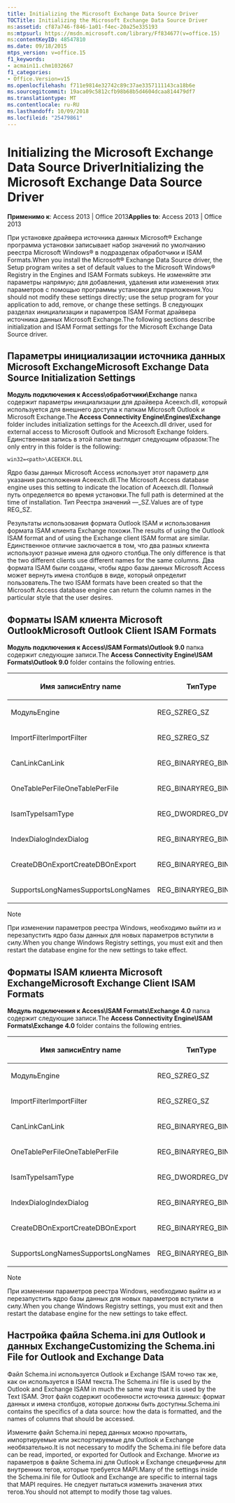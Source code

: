 ```yaml
---
title: Initializing the Microsoft Exchange Data Source Driver
TOCTitle: Initializing the Microsoft Exchange Data Source Driver
ms:assetid: cf87a746-f846-1a01-f4ec-20a25e335193
ms:mtpsurl: https://msdn.microsoft.com/library/Ff834677(v=office.15)
ms:contentKeyID: 48547810
ms.date: 09/18/2015
mtps_version: v=office.15
f1_keywords:
- acmain11.chm1032667
f1_categories:
- Office.Version=v15
ms.openlocfilehash: f711e9814e32742c89c37ae3357111143ca18b6e
ms.sourcegitcommit: 19aca09c5812cfb98b68b5d4604dcaa814479df7
ms.translationtype: MT
ms.contentlocale: ru-RU
ms.lasthandoff: 10/09/2018
ms.locfileid: "25479861"
---
```

# <a name="initializing-the-microsoft-exchange-data-source-driver"></a><span data-ttu-id="28bb7-102">Initializing the Microsoft Exchange Data Source Driver</span><span class="sxs-lookup"><span data-stu-id="28bb7-102">Initializing the Microsoft Exchange Data Source Driver</span></span>

<span data-ttu-id="28bb7-103">**Применимо к**: Access 2013 | Office 2013</span><span class="sxs-lookup"><span data-stu-id="28bb7-103">**Applies to**: Access 2013 | Office 2013</span></span>

<span data-ttu-id="28bb7-104">При установке драйвера источника данных Microsoft® Exchange программа установки записывает набор значений по умолчанию реестра Microsoft Windows® в подразделах обработчики и ISAM Formats.</span><span class="sxs-lookup"><span data-stu-id="28bb7-104">When you install the Microsoft® Exchange Data Source driver, the Setup program writes a set of default values to the Microsoft Windows® Registry in the Engines and ISAM Formats subkeys.</span></span> <span data-ttu-id="28bb7-105">Не изменяйте эти параметры напрямую; для добавления, удаления или изменения этих параметров с помощью программы установки для приложения.</span><span class="sxs-lookup"><span data-stu-id="28bb7-105">You should not modify these settings directly; use the setup program for your application to add, remove, or change these settings.</span></span> <span data-ttu-id="28bb7-106">В следующих разделах инициализации и параметров ISAM Format драйвера источника данных Microsoft Exchange.</span><span class="sxs-lookup"><span data-stu-id="28bb7-106">The following sections describe initialization and ISAM Format settings for the Microsoft Exchange Data Source driver.</span></span>

## <a name="microsoft-exchange-data-source-initialization-settings"></a><span data-ttu-id="28bb7-107">Параметры инициализации источника данных Microsoft Exchange</span><span class="sxs-lookup"><span data-stu-id="28bb7-107">Microsoft Exchange Data Source Initialization Settings</span></span>

<span data-ttu-id="28bb7-108">**Модуль подключения к Access\\обработчики\\Exchange** папка содержит параметры инициализации для драйвера Aceexch.dll, который используется для внешнего доступа к папкам Microsoft Outlook и Microsoft Exchange.</span><span class="sxs-lookup"><span data-stu-id="28bb7-108">The **Access Connectivity Engine\\Engines\\Exchange** folder includes initialization settings for the Aceexch.dll driver, used for external access to Microsoft Outlook and Microsoft Exchange folders.</span></span> <span data-ttu-id="28bb7-109">Единственная запись в этой папке выглядит следующим образом:</span><span class="sxs-lookup"><span data-stu-id="28bb7-109">The only entry in this folder is the following:</span></span>

`win32=<path>\ACEEXCH.DLL`

<span data-ttu-id="28bb7-110">Ядро базы данных Microsoft Access использует этот параметр для указания расположения Aceexch.dll.</span><span class="sxs-lookup"><span data-stu-id="28bb7-110">The Microsoft Access database engine uses this setting to indicate the location of Aceexch.dll.</span></span> <span data-ttu-id="28bb7-111">Полный путь определяется во время установки.</span><span class="sxs-lookup"><span data-stu-id="28bb7-111">The full path is determined at the time of installation.</span></span> <span data-ttu-id="28bb7-112">Тип Реестра значений —\_SZ.</span><span class="sxs-lookup"><span data-stu-id="28bb7-112">Values are of type REG\_SZ.</span></span>

<span data-ttu-id="28bb7-113">Результаты использования формата Outlook ISAM и использования формата ISAM клиента Exchange похожи.</span><span class="sxs-lookup"><span data-stu-id="28bb7-113">The results of using the Outlook ISAM format and of using the Exchange client ISAM format are similar.</span></span> <span data-ttu-id="28bb7-114">Единственное отличие заключается в том, что два разных клиента используют разные имена для одного столбца.</span><span class="sxs-lookup"><span data-stu-id="28bb7-114">The only difference is that the two different clients use different names for the same columns.</span></span> <span data-ttu-id="28bb7-115">Два формата ISAM были созданы, чтобы ядро базы данных Microsoft Access может вернуть имена столбцов в виде, который определит пользователь.</span><span class="sxs-lookup"><span data-stu-id="28bb7-115">The two ISAM formats have been created so that the Microsoft Access database engine can return the column names in the particular style that the user desires.</span></span>

## <a name="microsoft-outlook-client-isam-formats"></a><span data-ttu-id="28bb7-116">Форматы ISAM клиента Microsoft Outlook</span><span class="sxs-lookup"><span data-stu-id="28bb7-116">Microsoft Outlook Client ISAM Formats</span></span>

<span data-ttu-id="28bb7-117">**Модуль подключения к Access\\ISAM Formats\\Outlook 9.0** папка содержит следующие записи.</span><span class="sxs-lookup"><span data-stu-id="28bb7-117">The **Access Connectivity Engine\\ISAM Formats\\Outlook 9.0** folder contains the following entries.</span></span>

<table>
<colgroup>
<col style="width: 33%" />
<col style="width: 33%" />
<col style="width: 33%" />
</colgroup>
<thead>
<tr class="header">
<th><p><span data-ttu-id="28bb7-118">Имя записи</span><span class="sxs-lookup"><span data-stu-id="28bb7-118">Entry name</span></span></p></th>
<th><p><span data-ttu-id="28bb7-119">Тип</span><span class="sxs-lookup"><span data-stu-id="28bb7-119">Type</span></span></p></th>
<th><p><span data-ttu-id="28bb7-120">Значение</span><span class="sxs-lookup"><span data-stu-id="28bb7-120">Value</span></span></p></th>
</tr>
</thead>
<tbody>
<tr class="odd">
<td><p><span data-ttu-id="28bb7-121">Модуль</span><span class="sxs-lookup"><span data-stu-id="28bb7-121">Engine</span></span></p></td>
<td><p><span data-ttu-id="28bb7-122">REG_SZ</span><span class="sxs-lookup"><span data-stu-id="28bb7-122">REG_SZ</span></span></p></td>
<td><p><span data-ttu-id="28bb7-123">Exchange</span><span class="sxs-lookup"><span data-stu-id="28bb7-123">Exchange</span></span></p></td>
</tr>
<tr class="even">
<td><p><span data-ttu-id="28bb7-124">ImportFilter</span><span class="sxs-lookup"><span data-stu-id="28bb7-124">ImportFilter</span></span></p></td>
<td><p><span data-ttu-id="28bb7-125">REG_SZ</span><span class="sxs-lookup"><span data-stu-id="28bb7-125">REG_SZ</span></span></p></td>
<td><p><span data-ttu-id="28bb7-126">Outlook()</span><span class="sxs-lookup"><span data-stu-id="28bb7-126">Outlook()</span></span></p></td>
</tr>
<tr class="odd">
<td><p><span data-ttu-id="28bb7-127">CanLink</span><span class="sxs-lookup"><span data-stu-id="28bb7-127">CanLink</span></span></p></td>
<td><p><span data-ttu-id="28bb7-128">REG_BINARY</span><span class="sxs-lookup"><span data-stu-id="28bb7-128">REG_BINARY</span></span></p></td>
<td><p><span data-ttu-id="28bb7-129">01</span><span class="sxs-lookup"><span data-stu-id="28bb7-129">01</span></span></p></td>
</tr>
<tr class="even">
<td><p><span data-ttu-id="28bb7-130">OneTablePerFile</span><span class="sxs-lookup"><span data-stu-id="28bb7-130">OneTablePerFile</span></span></p></td>
<td><p><span data-ttu-id="28bb7-131">REG_BINARY</span><span class="sxs-lookup"><span data-stu-id="28bb7-131">REG_BINARY</span></span></p></td>
<td><p><span data-ttu-id="28bb7-132">00</span><span class="sxs-lookup"><span data-stu-id="28bb7-132">00</span></span></p></td>
</tr>
<tr class="odd">
<td><p><span data-ttu-id="28bb7-133">IsamType</span><span class="sxs-lookup"><span data-stu-id="28bb7-133">IsamType</span></span></p></td>
<td><p><span data-ttu-id="28bb7-134">REG_DWORD</span><span class="sxs-lookup"><span data-stu-id="28bb7-134">REG_DWORD</span></span></p></td>
<td><p><span data-ttu-id="28bb7-135">3</span><span class="sxs-lookup"><span data-stu-id="28bb7-135">3</span></span></p></td>
</tr>
<tr class="even">
<td><p><span data-ttu-id="28bb7-136">IndexDialog</span><span class="sxs-lookup"><span data-stu-id="28bb7-136">IndexDialog</span></span></p></td>
<td><p><span data-ttu-id="28bb7-137">REG_BINARY</span><span class="sxs-lookup"><span data-stu-id="28bb7-137">REG_BINARY</span></span></p></td>
<td><p><span data-ttu-id="28bb7-138">00</span><span class="sxs-lookup"><span data-stu-id="28bb7-138">00</span></span></p></td>
</tr>
<tr class="odd">
<td><p><span data-ttu-id="28bb7-139">CreateDBOnExport</span><span class="sxs-lookup"><span data-stu-id="28bb7-139">CreateDBOnExport</span></span></p></td>
<td><p><span data-ttu-id="28bb7-140">REG_BINARY</span><span class="sxs-lookup"><span data-stu-id="28bb7-140">REG_BINARY</span></span></p></td>
<td><p><span data-ttu-id="28bb7-141">00</span><span class="sxs-lookup"><span data-stu-id="28bb7-141">00</span></span></p></td>
</tr>
<tr class="even">
<td><p><span data-ttu-id="28bb7-142">SupportsLongNames</span><span class="sxs-lookup"><span data-stu-id="28bb7-142">SupportsLongNames</span></span></p></td>
<td><p><span data-ttu-id="28bb7-143">REG_BINARY</span><span class="sxs-lookup"><span data-stu-id="28bb7-143">REG_BINARY</span></span></p></td>
<td><p><span data-ttu-id="28bb7-144">01</span><span class="sxs-lookup"><span data-stu-id="28bb7-144">01</span></span></p></td>
</tr>
</tbody>
</table>



> [!NOTE]
> <span data-ttu-id="28bb7-145">При изменении параметров реестра Windows, необходимо выйти из и перезапустить ядро базы данных для новых параметров вступили в силу.</span><span class="sxs-lookup"><span data-stu-id="28bb7-145">When you change Windows Registry settings, you must exit and then restart the database engine for the new settings to take effect.</span></span>



## <a name="microsoft-exchange-client-isam-formats"></a><span data-ttu-id="28bb7-146">Форматы ISAM клиента Microsoft Exchange</span><span class="sxs-lookup"><span data-stu-id="28bb7-146">Microsoft Exchange Client ISAM Formats</span></span>

<span data-ttu-id="28bb7-147">**Модуль подключения к Access\\ISAM Formats\\Exchange 4.0** папка содержит следующие записи.</span><span class="sxs-lookup"><span data-stu-id="28bb7-147">The **Access Connectivity Engine\\ISAM Formats\\Exchange 4.0** folder contains the following entries.</span></span>

<table>
<colgroup>
<col style="width: 33%" />
<col style="width: 33%" />
<col style="width: 33%" />
</colgroup>
<thead>
<tr class="header">
<th><p><span data-ttu-id="28bb7-148">Имя записи</span><span class="sxs-lookup"><span data-stu-id="28bb7-148">Entry name</span></span></p></th>
<th><p><span data-ttu-id="28bb7-149">Тип</span><span class="sxs-lookup"><span data-stu-id="28bb7-149">Type</span></span></p></th>
<th><p><span data-ttu-id="28bb7-150">Значение</span><span class="sxs-lookup"><span data-stu-id="28bb7-150">Value</span></span></p></th>
</tr>
</thead>
<tbody>
<tr class="odd">
<td><p><span data-ttu-id="28bb7-151">Модуль</span><span class="sxs-lookup"><span data-stu-id="28bb7-151">Engine</span></span></p></td>
<td><p><span data-ttu-id="28bb7-152">REG_SZ</span><span class="sxs-lookup"><span data-stu-id="28bb7-152">REG_SZ</span></span></p></td>
<td><p><span data-ttu-id="28bb7-153">Exchange</span><span class="sxs-lookup"><span data-stu-id="28bb7-153">Exchange</span></span></p></td>
</tr>
<tr class="even">
<td><p><span data-ttu-id="28bb7-154">ImportFilter</span><span class="sxs-lookup"><span data-stu-id="28bb7-154">ImportFilter</span></span></p></td>
<td><p><span data-ttu-id="28bb7-155">REG_SZ</span><span class="sxs-lookup"><span data-stu-id="28bb7-155">REG_SZ</span></span></p></td>
<td><p><span data-ttu-id="28bb7-156">Exchange()</span><span class="sxs-lookup"><span data-stu-id="28bb7-156">Exchange()</span></span></p></td>
</tr>
<tr class="odd">
<td><p><span data-ttu-id="28bb7-157">CanLink</span><span class="sxs-lookup"><span data-stu-id="28bb7-157">CanLink</span></span></p></td>
<td><p><span data-ttu-id="28bb7-158">REG_BINARY</span><span class="sxs-lookup"><span data-stu-id="28bb7-158">REG_BINARY</span></span></p></td>
<td><p><span data-ttu-id="28bb7-159">01</span><span class="sxs-lookup"><span data-stu-id="28bb7-159">01</span></span></p></td>
</tr>
<tr class="even">
<td><p><span data-ttu-id="28bb7-160">OneTablePerFile</span><span class="sxs-lookup"><span data-stu-id="28bb7-160">OneTablePerFile</span></span></p></td>
<td><p><span data-ttu-id="28bb7-161">REG_BINARY</span><span class="sxs-lookup"><span data-stu-id="28bb7-161">REG_BINARY</span></span></p></td>
<td><p><span data-ttu-id="28bb7-162">00</span><span class="sxs-lookup"><span data-stu-id="28bb7-162">00</span></span></p></td>
</tr>
<tr class="odd">
<td><p><span data-ttu-id="28bb7-163">IsamType</span><span class="sxs-lookup"><span data-stu-id="28bb7-163">IsamType</span></span></p></td>
<td><p><span data-ttu-id="28bb7-164">REG_DWORD</span><span class="sxs-lookup"><span data-stu-id="28bb7-164">REG_DWORD</span></span></p></td>
<td><p><span data-ttu-id="28bb7-165">3</span><span class="sxs-lookup"><span data-stu-id="28bb7-165">3</span></span></p></td>
</tr>
<tr class="even">
<td><p><span data-ttu-id="28bb7-166">IndexDialog</span><span class="sxs-lookup"><span data-stu-id="28bb7-166">IndexDialog</span></span></p></td>
<td><p><span data-ttu-id="28bb7-167">REG_BINARY</span><span class="sxs-lookup"><span data-stu-id="28bb7-167">REG_BINARY</span></span></p></td>
<td><p><span data-ttu-id="28bb7-168">00</span><span class="sxs-lookup"><span data-stu-id="28bb7-168">00</span></span></p></td>
</tr>
<tr class="odd">
<td><p><span data-ttu-id="28bb7-169">CreateDBOnExport</span><span class="sxs-lookup"><span data-stu-id="28bb7-169">CreateDBOnExport</span></span></p></td>
<td><p><span data-ttu-id="28bb7-170">REG_BINARY</span><span class="sxs-lookup"><span data-stu-id="28bb7-170">REG_BINARY</span></span></p></td>
<td><p><span data-ttu-id="28bb7-171">00</span><span class="sxs-lookup"><span data-stu-id="28bb7-171">00</span></span></p></td>
</tr>
<tr class="even">
<td><p><span data-ttu-id="28bb7-172">SupportsLongNames</span><span class="sxs-lookup"><span data-stu-id="28bb7-172">SupportsLongNames</span></span></p></td>
<td><p><span data-ttu-id="28bb7-173">REG_BINARY</span><span class="sxs-lookup"><span data-stu-id="28bb7-173">REG_BINARY</span></span></p></td>
<td><p><span data-ttu-id="28bb7-174">01</span><span class="sxs-lookup"><span data-stu-id="28bb7-174">01</span></span></p></td>
</tr>
</tbody>
</table>



> [!NOTE]
> <span data-ttu-id="28bb7-175">При изменении параметров реестра Windows, необходимо выйти из и перезапустить ядро базы данных для новых параметров вступили в силу.</span><span class="sxs-lookup"><span data-stu-id="28bb7-175">When you change Windows Registry settings, you must exit and then restart the database engine for the new settings to take effect.</span></span>



## <a name="customizing-the-schemaini-file-for-outlook-and-exchange-data"></a><span data-ttu-id="28bb7-176">Настройка файла Schema.ini для Outlook и данных Exchange</span><span class="sxs-lookup"><span data-stu-id="28bb7-176">Customizing the Schema.ini File for Outlook and Exchange Data</span></span>

<span data-ttu-id="28bb7-177">Файл Schema.ini используется Outlook и Exchange ISAM точно так же, как он используется в ISAM текста.</span><span class="sxs-lookup"><span data-stu-id="28bb7-177">The Schema.ini file is used by the Outlook and Exchange ISAM in much the same way that it is used by the Text ISAM.</span></span> <span data-ttu-id="28bb7-178">Этот файл содержит особенности источника данных: формат данных и имена столбцов, которые должны быть доступны.</span><span class="sxs-lookup"><span data-stu-id="28bb7-178">Schema.ini contains the specifics of a data source: how the data is formatted, and the names of columns that should be accessed.</span></span>

<span data-ttu-id="28bb7-179">Измените файл Schema.ini перед данных можно прочитать, импортируемые или экспортируемые для Outlook и Exchange необязательно.</span><span class="sxs-lookup"><span data-stu-id="28bb7-179">It is not necessary to modify the Schema.ini file before data can be read, imported, or exported for Outlook and Exchange.</span></span> <span data-ttu-id="28bb7-180">Многие из параметров в файле Schema.ini для Outlook и Exchange специфичны для внутренних тегов, которые требуется MAPI.</span><span class="sxs-lookup"><span data-stu-id="28bb7-180">Many of the settings inside the Schema.ini file for Outlook and Exchange are specific to internal tags that MAPI requires.</span></span> <span data-ttu-id="28bb7-181">Не следует пытаться изменить значения этих тегов.</span><span class="sxs-lookup"><span data-stu-id="28bb7-181">You should not attempt to modify those tag values.</span></span>

